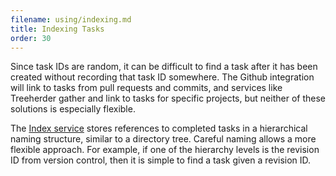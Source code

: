 ```yaml
---
filename: using/indexing.md
title: Indexing Tasks
order: 30
---
```


Since task IDs are random, it can be difficult to find a task after it has been
created without recording that task ID somewhere. The Github integration will
link to tasks from pull requests and commits, and services like Treeherder
gather and link to tasks for specific projects, but neither of these solutions
is especially flexible.

The [Index service](/docs/reference/core/index) stores references to completed tasks
in a hierarchical naming structure, similar to a directory tree. Careful naming
allows a more flexible approach. For example, if one of the hierarchy levels is
the revision ID from version control, then it is simple to find a task given a
revision ID.
